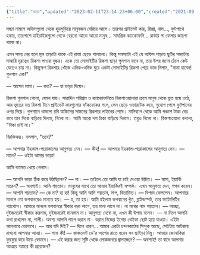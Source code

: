```yaml
---
{"title":"ভাড়া","updated":"2023-02-11T23:14:23+06:00","created":"2021-09-22T18:27:07+06:00","latitude":23.79333421,"longitude":90.40875859,"altitude":-40.5788,"tags":["short story"],"location":"বাড্ডা, ঢাকা","dg-note-icon":3,"dg-publish":true,"dg-permalink":"personal/writings/creative/prose/short-stories/the-fare","dg-path":"Writings/Creative/Prose/Short Stories/ভাড়া.md","permalink":"/personal/writings/creative/prose/short-stories/the-fare/","dgPassFrontmatter":true,"noteIcon":3}
---
```


সন্ধ্যা নামলে অফিসগুলো থেকে হুড়মুড়িয়ে মানুষজন বেরিয়ে আসে। তারপর প্রাইভেট কার, রিক্সা, বাস…, ফুটপাথে হকার, তারপাশে হাইরাইজগুলো থেকে বেরনো আরো আরো মানুষ… সামগ্রিক ক্যাকোফনি… রাস্তায় পা ফেলার জায়গা থাকে না।

এমন সময় বের হলে মূল তাড়াটা থাকে এই রাস্তা ছেড়ে পালানো। কিন্তু সমস্যাটা এই যে অফিস পাড়ায় ছুটির সময়টায় মাঝারি দূরত্বেও রিকশা পাওয়া দুষ্কর। একে তো সোসাইটির রিকশা ছাড়া গুলশান যাবে না, তার উপর জ্যাম ঠেলে কেউ যেতেও চায় না। কিছুক্ষণ রিকশার খোঁজে এদিক-ওদিক ঘুরে একটা সোসাইটির রিকশা পেয়ে ডাক দিলাম, "মামা যাবেন! গুলশান এক!"

— আসেন মামা।
— কত?
— যা ভাড়া দিয়েন।

রিকশা গুলশান গেলো, যেমন যায়। সারাদিন পরিশ্রম ও ক্যাকোফনিতে রিকশাওয়ালারা ক্রমে মানুষ থেকে ভুত হয়ে ওঠে, আর ভুতের মত রিকশা টানে প্রাইভেট কারগুলোর ফাঁকফোকর গলে, লেন ছেড়ে ওভারটেক করে, সুযোগ পেলে ফুটপাথের ওপর দিয়ে। গুলশানে থামলো রবি অফিসের সামনের রিকশার লাইনের শেষে। মানিব্যাগ থেকে আমি পঞ্চাশ টাকা বের করে তার দিকে বাড়িয়ে দিলাম, নিলো না। আমি আরো দশ টাকা বাড়িয়ে দিলাম। তবুও নিলো না। রিকশাওয়ালা বললো, "টাকা চাই না।"

বিরক্তিকর। বললাম, "তবে?"

— আপনার ইহকাল-পরোকালের আনুগত্য দেন।
— কীহ্!
— আপনার ইহকাল-পরোকালের আনুগত্য দেন।
— মানে?
— ওইটা আমার ভাড়া!

আমি থতমত খেয়ে গেলাম।

— আপনি ভাড়া ঠিক করে উঠছিলেন?
— না।
— তাইলে তো আমি যা চাই দেওয়া উচিত।
— মামা, ইয়ার্কি মারেন?
— অবশ্যই। আমি শয়তান। মানুষের সাথে তো আমার ইয়ার্কিরই সম্পর্ক। এখন আনুগত্য দেন, শপথ করেন।
— আপনি শয়তান?
— কে না? হা হা! কিন্তু আমি আদি শয়তান, সাপ, বিতাড়িত।
— বিপদে ফেললেন। আপনারে মানলে তো ভগবানরেও মানতে হয়।
— হ, তা হয়। আমি হইলাম ভগবানের খুঁত, ব্লাইন্ডস্পট, তার ফ্যাটালিটির প্যাথোস। আমারে মানলে ভগবানরে স্বীকার করা লাগে, তয় মানা লাগে না। না মানার নাম শয়তান।
— আচ্ছা, দুইজনরেই স্বীকার করলাম, দুইজনরেই মানলাম না। আনুগত্য দেবো না, এখন কী উপায় বলেন।
— না দিলে আপনি কথা রাখলেন না, পাপী। অবশ্য আপনি পাপে ডরান না। ডরান নিজের ইগোর থেইকা ছোট হয়ে যাওয়া। এইটা আপনারে ভোগাবে।
— আর যদি দিই?
— দিলে ধরেন… আমার একটা চন্দনকাঠের সিন্দুক আছে, সেইটায় আটকায় রাখবো আপনার আত্মা।
— লাভ কী!
— জাজমেন্ট ডে'র আগের রাতে ধরেন সব ছাইড়া দিমু। আত্মার জোনাকিরা ফুরফুর করে উড়ে বেড়াবে।
— এই করার জন্য সৃষ্টি থেকে লোকজনরে জ্বালাচ্ছেন?
— অবশ্যই! তা বাদে আপনার আত্মায় আমার কী প্রয়োজন?